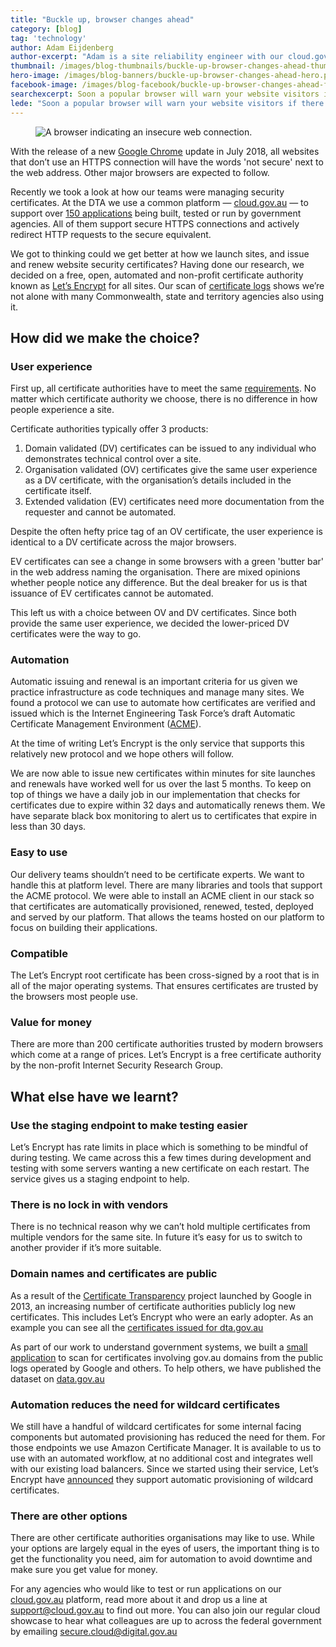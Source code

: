 ```yaml
---
title: "Buckle up, browser changes ahead"
category: [blog]
tag: 'technology'
author: Adam Eijdenberg
author-excerpt: "Adam is a site reliability engineer with our cloud.gov.au platform"
thumbnail: /images/blog-thumbnails/buckle-up-browser-changes-ahead-thumbnail.png
hero-image: /images/blog-banners/buckle-up-browser-changes-ahead-hero.png
facebook-image: /images/blog-facebook/buckle-up-browser-changes-ahead-facebook.png
searchexcerpt: Soon a popular browser will warn your website visitors if there is no secure connection backed by a valid certificate. It’s an easy fix — here’s what we did.
lede: "Soon a popular browser will warn your website visitors if there is no secure connection backed by a valid certificate. It’s an easy fix — here’s what we did."
---
```

<figure>
  <img src="{{ site.url }}{{ site.baseurl }}{{ page.hero-image }}" alt="A browser indicating an insecure web connection."><br />
</figure>

With the release of a new [Google Chrome](https://security.googleblog.com/2018/02/a-secure-web-is-here-to-stay.html) update in July 2018, all websites that don’t use an HTTPS connection will have the words 'not secure' next to the web address. Other major browsers are expected to follow.

Recently we took a look at how our teams were managing security certificates. At the DTA we use a common platform — [cloud.gov.au](https://cloud.gov.au) — to support over [150 applications](https://cloud.gov.au/insights/) being built, tested or run by government agencies. All of them support secure HTTPS connections and actively redirect HTTP requests to the secure equivalent.

We got to thinking could we get better at how we launch sites, and issue and renew website security certificates? Having done our research, we decided on a free, open, automated and non-profit certificate authority known as [Let’s Encrypt](https://letsencrypt.org/) for all sites. Our scan of [certificate logs](https://data.gov.au/dataset/certificate-transparency) shows we’re not alone with many Commonwealth, state and territory agencies also using it.

## How did we make the choice?

### User experience

First up, all certificate authorities have to meet the same [requirements](https://cabforum.org/baseline-requirements-documents/). No matter which certificate authority we choose, there is no difference in how people experience a site.

Certificate authorities typically offer 3 products:
1. Domain validated (DV) certificates can be issued to any individual who demonstrates technical control over a site.
2. Organisation validated (OV) certificates give the same user experience as a DV certificate, with the organisation’s details included in the certificate itself.
3. Extended validation (EV) certificates need more documentation from the requester and cannot be automated.

Despite the often hefty price tag of an OV certificate, the user experience is identical to a DV certificate across the major browsers.

EV certificates can see a change in some browsers with a green 'butter bar' in the web address naming the organisation. There are mixed opinions whether people notice any difference. But the deal breaker for us is that issuance of EV certificates cannot be automated.

This left us with a choice between OV and DV certificates. Since both provide the same user experience, we decided the lower-priced DV certificates were the way to go.

### Automation

Automatic issuing and renewal is an important criteria for us given we practice infrastructure as code techniques and manage many sites. We found a protocol we can use to automate how certificates are verified and issued which is the Internet Engineering Task Force’s draft Automatic Certificate Management Environment ([ACME](https://tools.ietf.org/html/draft-ietf-acme-acme-10)).

At the time of writing Let’s Encrypt is the only service that supports this relatively new protocol and we hope others will follow.

We are now able to issue new certificates within minutes for site launches and renewals have worked well for us over the last 5 months. To keep on top of things we have a daily job in our implementation that checks for certificates due to expire within 32 days and automatically renews them. We have separate black box monitoring to alert us to certificates that expire in less than 30 days.

### Easy to use

Our delivery teams shouldn’t need to be certificate experts. We want to handle this at platform level. There are many libraries and tools that support the ACME protocol. We were able to install an ACME client in our stack so that certificates are automatically provisioned, renewed, tested, deployed and served by our platform. That allows the teams hosted on our platform to focus on building their applications.

### Compatible

The Let’s Encrypt root certificate has been cross-signed by a root that is in all of the major operating systems. That ensures certificates are trusted by the browsers most people use.

### Value for money

There are more than 200 certificate authorities trusted by modern browsers which come at a range of prices. Let’s Encrypt is a free certificate authority by the non-profit Internet Security Research Group.

## What else have we learnt?

### Use the staging endpoint to make testing easier

Let’s Encrypt has rate limits in place which is something to be mindful of during testing. We came across this a few times during development and testing with some servers wanting a new certificate on each restart. The service gives us a staging endpoint to help.

### There is no lock in with vendors

There is no technical reason why we can’t hold multiple certificates from multiple vendors for the same site. In future it’s easy for us to switch to another provider if it’s more suitable.

### Domain names and certificates are public

As a result of the [Certificate Transparency](https://www.certificate-transparency.org/) project launched by Google in 2013, an increasing number of certificate authorities publicly log new certificates. This includes Let’s Encrypt who were an early adopter. As an example you can see all the [certificates issued for dta.gov.au](https://crt.sh/?q=www.dta.gov.au)

As part of our work to understand government systems, we built a [small application](https://github.com/govau/certwatch) to scan for certificates involving gov.au domains from the public logs operated by Google and others. To help others, we have published the dataset on [data.gov.au](https://data.gov.au/dataset/certificate-transparency)

### Automation reduces the need for wildcard certificates

We still have a handful of wildcard certificates for some internal facing components but automated provisioning has reduced the need for them. For those endpoints we use Amazon Certificate Manager. It  is available to us to use with an automated workflow, at no additional cost and integrates well with our existing load balancers. Since we started using their service, Let’s Encrypt have [announced](https://community.letsencrypt.org/t/acme-v2-and-wildcard-certificate-support-is-live/55579) they support automatic provisioning of wildcard certificates.

### There are other options

There are other certificate authorities organisations may like to use. While your options are largely equal in the eyes of users, the important thing is to get the functionality you need, aim for automation to avoid downtime and make sure you get value for money.

For any agencies who would like to test or run applications on our [cloud.gov.au](https://cloud.gov.au/) platform, read more about it and drop us a line at [support@cloud.gov.au](mailto:support@cloud.gov.au) to find out more. You can also join our regular cloud showcase to hear what colleagues are up to across the federal government by emailing [secure.cloud@digital.gov.au](mailto:secure.cloud@digital.gov.au)  
